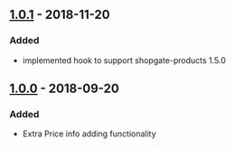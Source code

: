 
## [1.0.1] - 2018-11-20
### Added
- implemented hook to support shopgate-products 1.5.0

## [1.0.0] - 2018-09-20
### Added
- Extra Price info adding functionality

[1.0.1]: https://github.com/shopgate/ext-add-extra-price-info-from-property/compare/v1.0.0...v1.0.1
[1.0.0]: https://github.com/shopgate/ext-add-extra-price-info-from-property/tree/v1.0.0

